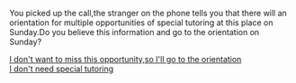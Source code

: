 You picked up the call,the stranger on the phone tells you that there will an orientation for multiple opportunities of special tutoring at this place on Sunday.Do you believe this information and go to the orientation on Sunday?

[I don't want to miss this opportunity,so I'll go to the orientation](Orientation.md)  
[I don't need special tutoring](noOrientation.md)